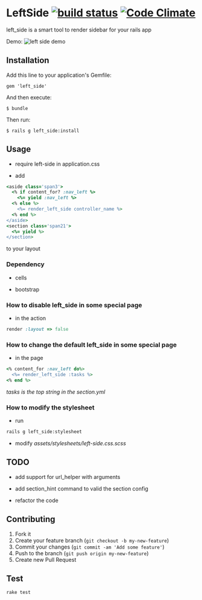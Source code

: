LeftSide [![build status](https://secure.travis-ci.org/zlx/left_side.png)](https://travis-ci.org/zlx/left_side) [![Code Climate](https://codeclimate.com/badge.png)](https://codeclimate.com/github/zlx/left_side)
========


left_side is a smart tool to render sidebar for your rails app

Demo: ![left side demo](http://blog.zlxstar.me/images/left_side_demo.png)

## Installation

Add this line to your application's Gemfile:

    gem 'left_side'

And then execute:

    $ bundle

Then run:

    $ rails g left_side:install

## Usage

- require left-side in application.css

- add 
```ruby
<aside class='span3'>
  <% if content_for? :nav_left %>
    <%= yield :nav_left %>
  <% else %>
    <%= render_left_side controller_name %>
  <% end %>
</aside>
<section class='span21'>
  <%= yield %>
</section>
```
to your layout

### Dependency

- cells

- bootstrap

### How to disable left_side in some special page

- in the action

```ruby
render :layout => false
```

### How to change the default left_side in some special page

- in the page

```ruby
<% content_for :nav_left do%>
  <%= render_left_side :tasks %>
<% end %>
```

*tasks is the top string in the section.yml*

### How to modify the stylesheet

+ run

```sh
rails g left_side:stylesheet
```

+ modify *assets/stylesheets/left-side.css.scss*

## TODO

- add support for url_helper with arguments

- add section_hint command to valid the section config

- refactor the code

## Contributing

1. Fork it
2. Create your feature branch (`git checkout -b my-new-feature`)
3. Commit your changes (`git commit -am 'Add some feature'`)
4. Push to the branch (`git push origin my-new-feature`)
5. Create new Pull Request

## Test

`rake test`
